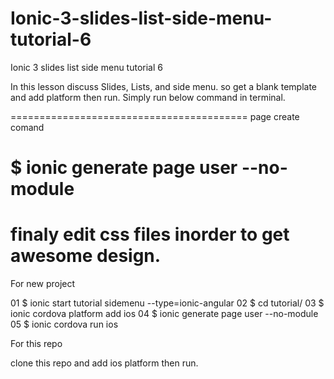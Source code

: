 # Ionic-3-slides-list-side-menu-tutorial-6
Ionic 3 slides list side menu tutorial 6

In this lesson discuss Slides, Lists, and side menu. so get a blank template and add platform then run.  Simply run below command in terminal.

=========================================
page create comand

$ ionic generate page user --no-module
=========================================


finaly edit css files inorder to get awesome design.
=========================================

For new project

01  $ ionic start tutorial sidemenu --type=ionic-angular
02  $ cd tutorial/
03  $ ionic cordova platform add ios
04  $ ionic generate page user --no-module
05  $ ionic cordova run ios


For this repo

clone this repo and add ios platform then run.
